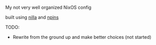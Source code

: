 My not very well organized NixOS config

built using [nilla](https://github.com/nilla-nix/nilla) and [npins](https://github.com/andir/npins)

TODO:
* Rewrite from the ground up and make better choices (not started)
